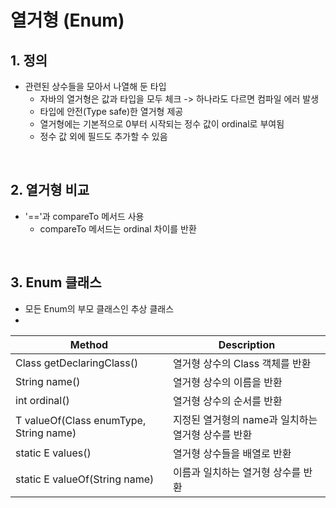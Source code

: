 # 열거형 (Enum)

## 1. 정의
- 관련된 상수들을 모아서 나열해 둔 타입
  - 자바의 열거형은 값과 타입을 모두 체크 -> 하나라도 다르면 컴파일 에러 발생
  - 타입에 안전(Type safe)한 열거형 제공
  - 열거형에는 기본적으로 0부터 시작되는 정수 값이 ordinal로 부여됨
  - 정수 값 외에 필드도 추가할 수 있음

<br>

## 2. 열거형 비교
- '=='과 compareTo 메서드 사용
  - compareTo 메서드는 ordinal 차이를 반환

<br>

## 3. Enum 클래스
- 모든 Enum의 부모 클래스인 추상 클래스
- 
| Method                                    | Description                    |
|-------------------------------------------|--------------------------------|
| Class<E> getDeclaringClass()              | 열거형 상수의 Class 객체를 반환           |
| String name()                             | 열거형 상수의 이름을 반환                 |
| int ordinal()                             | 열거형 상수의 순서를 반환                 |
| T valueOf(Class<T> enumType, String name) | 지정된 열거형의 name과 일치하는 열거형 상수를 반환 |
| static E values()                         | 열거형 상수들을 배열로 반환                |
| static E valueOf(String name)             | 이름과 일치하는 열거형 상수를 반환            |
